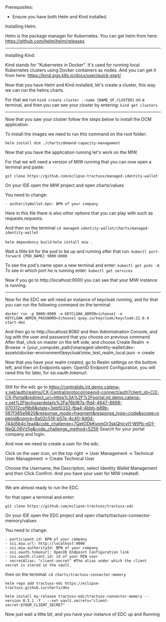 Prerequisites:
- Ensure you have both Helm and Kind installed.

Installing Helm:

Helm is the package manager for Kubernetes. You can get helm from here: https://github.com/helm/helm/releases

-------------------------------------------------------------------------------

Installing Kind:

Kind stands for "Kubernetes in Docker". It's used for running local Kubernetes clusters using Docker containers as nodes. And you can get it from here: https://kind.sigs.k8s.io/docs/user/quick-start/

Now that you have Helm and Kind installed, let's create a cluster, this way we can run the helms charts.

For that we run ```kind create cluster --name {NAME_OF_CLUSTER}``` on a terminal, and then you can see your cluster by entering: ```kind get clusters```

-------------------------------------------------------------------------------

Now that you saw your cluster follow the steps below to install the DCM application.

To install the images we need to run this command on the root folder:

```helm install dcm ./charts/demand-capacity-management ```


Now that you have the application running let's work on the MIW.

For that we will need a version of MIW running that you can now open a terminal and paste:

```git clone https://github.com/eclipse-tractusx/managed-identity-wallet```

On your IDE open the MIW project and open charts/values

You need to change:

    - authorityWallet.bpn: BPN of your company

Here in this file there is also other options that you can play with such as requests.requests.


And then on the terminal ```cd managed-identity-wallet/charts/managed-identity-wallet```

```helm dependency build```
```helm install miw .```

Wait a little bit for the pod to be up and running after that run:
```kubectl port-forward {POD_NAME} 9000:8080```

To see the pod's name open a new terminal and enter: ```kubectl get pods -A```
To see in which port he is running enter: ```kubectl get services```

Now if you go to http://localhost:9000 you can see that your MIW instance is running.

-------------------------------------------------------------------------------

Now for the EDC we will need an instance of keycloak running, and for that you can run the following command on the terminal:

``` docker run -p 8080:8080 -e KEYCLOAK_ADMIN={choose} -e KEYCLOAK_ADMIN_PASSWORD={choose} quay.io/keycloak/keycloak:22.0.4 start-dev ```

And then go to http://localhost:8080 and then Administration Console, and log with the user and password that you choose on previous command.
After that, click on master on the left side, and choose Create Realm -> Browse -> {your_computer_path}\managed-identity-wallet\dev-assets\docker-environment\keycloak\miw_test_realm_local.json -> create

Now that you have your realm created, go to Realm settings on the bottom left, and then on Endpoints open: OpenID Endpoint Configuration, you will need this for later, for ssi.oauth.tokenurl.

-------------------------------------------------------------------------------

Still for the edc go to https://centralidp.int.demo.catena-x.net/auth/realms/CX-Central/protocol/openid-connect/auth?client_id=Cl2-CX-Portal&redirect_uri=https%3A%2F%2Fportal.int.demo.catena-x.net%2Ftechuserdetails%2Fa76bf67a-ffd4-4647-8699-070312cef9b6&state=3ebf0332-fba4-4bbb-b89b-567f385e9820&response_mode=fragment&response_type=code&scope=openid&nonce=6a02c519-b57e-4c40-9d0d-744d5b4c7ea4&code_challenge=7QetODkKyomOr3skQhicyt1-WtPb-nD1-NaQL08Vz5g&code_challenge_method=S256
Search for your portal company and login.

And now we need to create a user for the edc.

Click on the user icon, on the top right -> User Management -> Technical User Management -> Create Technical User

Choose the Username, the Description, select Identity Wallet Management and then Click Confirm. And you have your user for MIW created!.

-------------------------------------------------------------------------------

We are almost ready to run the EDC.

for that open a terminal and enter:

```git clone https://github.com/eclipse-tractusx/tractusx-edc```

On your IDE open the EDC project and open charts/tractusx-connector-memory/values

You need to change:

    - participant.id: BPN of your company
    - ssi.miw.url: http://localhost:9000
    - ssi.miw.authorityId: BPN of your company
    - ssi.oauth.tokenurl: OpenID Endpoint Configuration link
    - ssi.oauth.client.id: id of your MIW user
    - secretAlias: "client-secret" #The alias under which the client secret is stored in the vault.

then on the terminal: ```cd charts/tractusx-connector-memory```

```helm repo add tractusx-edc https://eclipse-tractusx.github.io/charts/dev```

``` helm install my-release tractusx-edc/tractusx-connector-memory --version 0.5.1 -f . --set vault.secrets="client-secret:$YOUR_CLIENT_SECRET" ```

Now just wait a little bit, and you have your instance of EDC up and Running






